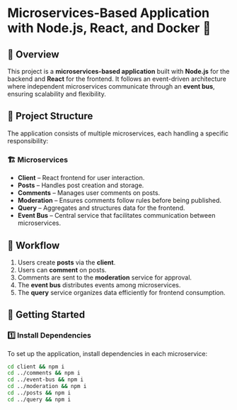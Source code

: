 # Microservices-Based Application with Node.js, React, and Docker 🚀  

## 📖 Overview  
This project is a **microservices-based application** built with **Node.js** for the backend and **React** for the frontend. It follows an event-driven architecture where independent microservices communicate through an **event bus**, ensuring scalability and flexibility.  

## 📌 Project Structure  
The application consists of multiple microservices, each handling a specific responsibility:  

### 🏗️ Microservices  
- **Client** – React frontend for user interaction.  
- **Posts** – Handles post creation and storage.  
- **Comments** – Manages user comments on posts.  
- **Moderation** – Ensures comments follow rules before being published.  
- **Query** – Aggregates and structures data for the frontend.  
- **Event Bus** – Central service that facilitates communication between microservices.  

## 🔄 Workflow  
1. Users create **posts** via the **client**.  
2. Users can **comment** on posts.  
3. Comments are sent to the **moderation** service for approval.  
4. The **event bus** distributes events among microservices.  
5. The **query** service organizes data efficiently for frontend consumption.  

## 🚀 Getting Started  

### 1️⃣ Install Dependencies  
To set up the application, install dependencies in each microservice:  

```bash
cd client && npm i
cd ../comments && npm i
cd ../event-bus && npm i
cd ../moderation && npm i
cd ../posts && npm i
cd ../query && npm i
